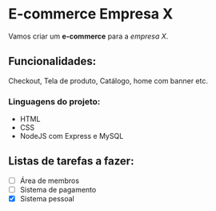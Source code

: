 # E-commerce Empresa X

Vamos criar um **e-commerce** para a _empresa X_.

## Funcionalidades:

Checkout, Tela de produto, Catálogo, home com banner etc.

### Linguagens do projeto:

* HTML
* CSS
* NodeJS com Express e MySQL

## Listas de tarefas a fazer:

- [ ] Área de membros 
- [ ] Sistema de pagamento
- [x] Sistema pessoal